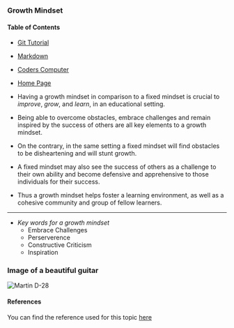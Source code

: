 

### Growth Mindset

#### Table of Contents
* [Git Tutorial](Git_Tutorial.md)
* [Markdown](markdown.md)
* [Coders Computer](coders-computer.md)
* [Home Page](README.md)

* Having a growth mindset in comparison to a fixed mindset is crucial to *improve*, *grow*, and *learn*, in an educational setting. 
* Being able to overcome obstacles, embrace challenges and remain inspired by the success of others are all key elements to a growth mindset. 
* On the contrary, in the same setting a fixed mindset will find obstacles to be disheartening and will stunt growth. 
* A fixed mindset may also see the success of others as a challenge to their own ability and become defensive and apprehensive to those individuals for their success. 
* Thus a growth mindset helps foster a learning environment, as well as a cohesive community and group of fellow learners.  
___
* *Key words for a growth mindset*
    - Embrace Challenges
    - Perserverence
    - Constructive Criticism
    - Inspiration

### Image of a beautiful guitar
![Martin D-28](https://c1.zzounds.com/media/productmedia/fit,600by800/quality,85/1_Full_Straight_Front_42867-23f128af975f02581d7872b73290e7c2.jpg)

#### References
You can find the reference used for this topic [here](https://www.atlassian.com/blog/inside-atlassian/growth-mindset)



